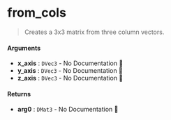 # from\_cols

>  Creates a 3x3 matrix from three column vectors.

#### Arguments

- **x\_axis** : `DVec3` \- No Documentation 🚧
- **y\_axis** : `DVec3` \- No Documentation 🚧
- **z\_axis** : `DVec3` \- No Documentation 🚧

#### Returns

- **arg0** : `DMat3` \- No Documentation 🚧